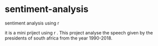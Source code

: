 # sentiment-analysis
sentiment analysis using r

it is a mini priject using r . This project analyse the speech given by the presidents of south africa from the year 1990-2018.
